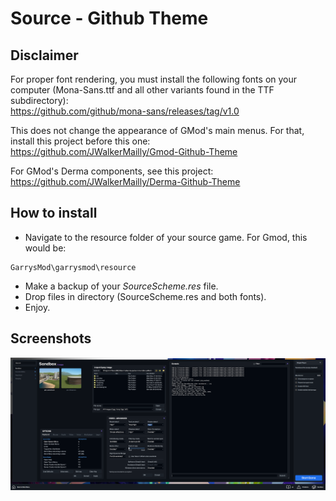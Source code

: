 # Source - Github Theme

## Disclaimer
For proper font rendering, you must install the following fonts on your computer (Mona-Sans.ttf and all other variants found in the TTF subdirectory):\
https://github.com/github/mona-sans/releases/tag/v1.0

This does not change the appearance of GMod's main menus. For that, install this project before this one:\
https://github.com/JWalkerMailly/Gmod-Github-Theme

For GMod's Derma components, see this project:\
https://github.com/JWalkerMailly/Derma-Github-Theme

## How to install

- Navigate to the resource folder of your source game. For Gmod, this would be:
```
GarrysMod\garrysmod\resource
```
- Make a backup of your *SourceScheme.res* file.
- Drop files in directory (SourceScheme.res and both fonts).
- Enjoy.

## Screenshots

![Main](/screenshot.png?raw=true)